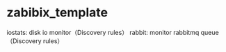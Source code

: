 # zabibix_template
iostats: disk io monitor（Discovery rules） 
rabbit: monitor rabbitmq queue （Discovery rules）

